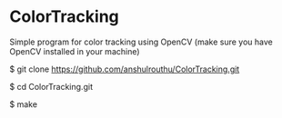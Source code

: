 ColorTracking
=============

Simple program for color tracking using OpenCV (make sure you have OpenCV installed in your machine)

$ git clone https://github.com/anshulrouthu/ColorTracking.git

$ cd ColorTracking.git

$ make
